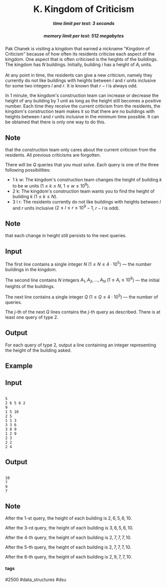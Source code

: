 <h1 style='text-align: center;'> K. Kingdom of Criticism</h1>

<h5 style='text-align: center;'>time limit per test: 3 seconds</h5>
<h5 style='text-align: center;'>memory limit per test: 512 megabytes</h5>

Pak Chanek is visiting a kingdom that earned a nickname "Kingdom of Criticism" because of how often its residents criticise each aspect of the kingdom. One aspect that is often criticised is the heights of the buildings. The kingdom has $N$ buildings. Initially, building $i$ has a height of $A_i$ units.

At any point in time, the residents can give a new criticism, namely they currently do not like buildings with heights between $l$ and $r$ units inclusive for some two integers $l$ and $r$. It is known that $r-l$ is always odd.

In $1$ minute, the kingdom's construction team can increase or decrease the height of any building by $1$ unit as long as the height still becomes a positive number. Each time they receive the current criticism from the residents, the kingdom's construction team makes it so that there are no buildings with heights between $l$ and $r$ units inclusive in the minimum time possible. It can be obtained that there is only one way to do this. 

## Note

 that the construction team only cares about the current criticism from the residents. All previous criticisms are forgotten.

There will be $Q$ queries that you must solve. Each query is one of the three following possibilities: 

* 1 k w: The kingdom's construction team changes the height of building $k$ to be $w$ units ($1 \leq k \leq N$, $1 \leq w \leq 10^9$).
* 2 k: The kingdom's construction team wants you to find the height of building $k$ ($1 \leq k \leq N$).
* 3 l r: The residents currently do not like buildings with heights between $l$ and $r$ units inclusive ($2 \leq l \leq r \leq 10^9-1$, $r-l$ is odd).

## Note

 that each change in height still persists to the next queries.

## Input

The first line contains a single integer $N$ ($1 \leq N \leq 4 \cdot 10^5$) — the number buildings in the kingdom.

The second line contains $N$ integers $A_1, A_2, \ldots, A_N$ ($1 \leq A_i \leq 10^9$) — the initial heights of the buildings.

The next line contains a single integer $Q$ ($1 \leq Q \leq 4 \cdot 10^5$) — the number of queries.

The $j$-th of the next $Q$ lines contains the $j$-th query as described. There is at least one query of type $2$.

## Output

For each query of type $2$, output a line containing an integer representing the height of the building asked.

## Example

## Input


```

5
2 6 5 6 2
9
1 5 10
2 5
1 1 3
3 3 6
3 8 9
1 2 9
2 3
2 2
2 4

```
## Output


```

10
7
9
7

```
## Note

After the $1$-st query, the height of each building is $2, 6, 5, 6, 10$.

After the $3$-rd query, the height of each building is $3, 6, 5, 6, 10$.

After the $4$-th query, the height of each building is $2, 7, 7, 7, 10$.

After the $5$-th query, the height of each building is $2, 7, 7, 7, 10$.

After the $6$-th query, the height of each building is $2, 9, 7, 7, 10$.



#### tags 

#2500 #data_structures #dsu 